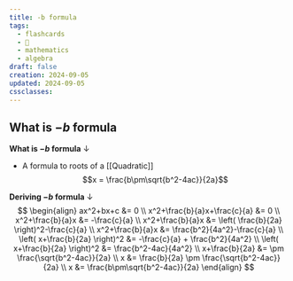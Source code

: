 ```yaml
---
title: -b formula
tags:
  - flashcards
  - 🌱
  - mathematics
  - algebra
draft: false
creation: 2024-09-05
updated: 2024-09-05
cssclasses: 
---
```

## What is $-b$ formula

**What is $-b$ formula**
↓
- A formula to roots of a [[Quadratic]]
$$x = \frac{b\pm\sqrt{b^2-4ac}}{2a}$$
<!--SR:!2025-01-01,16,290-->

**Deriving $-b$ formula**
↓
$$
\begin{align}
ax^2+bx+c &= 0 \\
x^2+\frac{b}{a}x+\frac{c}{a} &= 0 \\
x^2+\frac{b}{a}x &= -\frac{c}{a} \\
x^2+\frac{b}{a}x &= \left( \frac{b}{2a} \right)^2-\frac{c}{a} \\
x^2+\frac{b}{a}x &= \frac{b^2}{4a^2}-\frac{c}{a} \\
\left( x+\frac{b}{2a} \right)^2 &= -\frac{c}{a} + \frac{b^2}{4a^2} \\
\left( x+\frac{b}{2a} \right)^2 &= \frac{b^2-4ac}{4a^2} \\
x+\frac{b}{2a} &= \pm \frac{\sqrt{b^2-4ac}}{2a} \\
x &= \frac{b}{2a} \pm \frac{\sqrt{b^2-4ac}}{2a} \\
x &= \frac{b\pm\sqrt{b^2-4ac}}{2a}
\end{align}
$$
<!--SR:!2024-12-19,3,250-->